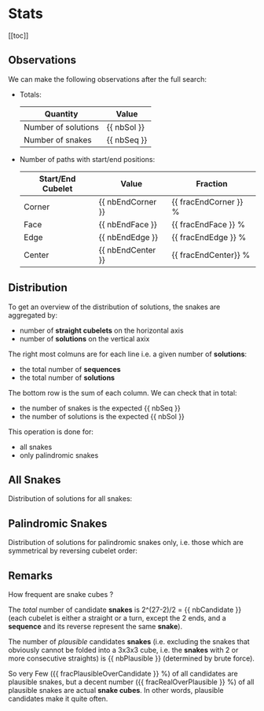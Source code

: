 # Stats

[[toc]]

## Observations

We can make the following observations after the full search:

- Totals:

  | Quantity            | Value       |
  | ------------------- | ----------- |
  | Number of solutions | {{ nbSol }} |
  | Number of snakes    | {{ nbSeq }} |

- Number of paths with start/end positions:

  | Start/End Cubelet | Value             | Fraction               |
  | ----------------- | ----------------- | ---------------------- |
  | Corner            | {{ nbEndCorner }} | {{ fracEndCorner  }} % |
  | Face              | {{ nbEndFace }}   | {{ fracEndFace }} %    |
  | Edge              | {{ nbEndEdge }}   | {{ fracEndEdge }} %    |
  | Center            | {{ nbEndCenter }} | {{ fracEndCenter}} %   |

## Distribution

To get an overview of the distribution of solutions, the snakes are aggregated by:

- number of **straight cubelets** on the horizontal axis
- number of **solutions** on the vertical axix

The right most colmuns are for each line i.e. a given number of **solutions**:

- the total number of **sequences**
- the total number of **solutions**

The bottom row is the sum of each column. We can check that in total:

- the number of snakes is the expected {{ nbSeq }}
- the number of solutions is the expected {{ nbSol }}

This operation is done for:

- all snakes
- only palindromic snakes

## All Snakes

Distribution of solutions for all snakes:

<StatsTable  :palindrome=false />

## Palindromic Snakes

Distribution of solutions for palindromic snakes only, i.e. those which are symmetrical by reversing cubelet order:

<StatsTable  :palindrome=true />

## Remarks

How frequent are snake cubes ?

The _total_ number of candidate **snakes** is 2^(27-2)/2 = {{ nbCandidate }} (each cubelet is either a straight or a turn, except the 2 ends, and a **sequence** and its reverse represent the same **snake**).

The number of _plausible_ candidates **snakes** (i.e. excluding the snakes that obviously cannot be folded into a 3x3x3 cube, i.e. the **snakes** with 2 or more consecutive straights) is {{ nbPlausible }} (determined by brute force).

So very Few ({{ fracPlausibleOverCandidate }} %) of all candidates are plausible snakes, but a decent number ({{ fracRealOverPlausible }} %) of all plausible snakes are actual **snake cubes**.
In other words, plausible candidates make it quite often.

<script setup lang="ts">

import { computed, ref } from 'vue'
import { useSnakeStore } from '../.vitepress/store/snake'
import { fmtNb, fmtPct } from '../.vitepress/common/util'
import StatsTable from  '../.vitepress/components/StatsTable.vue'

const store = useSnakeStore()
store.loadData()

const nbSeq = computed(() => fmtNb(store.statsMisc?.nbSeq || 0));
const nbSol = computed(() => fmtNb(store.statsMisc?.nbSol || 0));

const nbEndCenter = computed(() => fmtNb(store.statsMisc?.nbEndCenter || 0));
const nbEndFace = computed(() => fmtNb(store.statsMisc?.nbEndFace || 0));
const nbEndEdge = computed(() => fmtNb(store.statsMisc?.nbEndEdge || 0));
const nbEndCorner = computed(() => fmtNb(store.statsMisc?.nbEndCorner || 0));

const fracEndCenter = computed(() => fmtPct(100*store.statsMisc?.fracEndCenter || 0));
const fracEndFace = computed(() => fmtPct(100*store.statsMisc?.fracEndFace || 0));
const fracEndEdge = computed(() => fmtPct(100*store.statsMisc?.fracEndEdge || 0));
const fracEndCorner = computed(() => fmtPct(100* store.statsMisc?.fracEndCorner || 0));

const nbCandidate = computed(() => fmtNb(store.statsMisc?.nbCandidate || 0));
const nbPlausible = computed(() => fmtNb(store.statsMisc?.nbPlausible || 0));
const fracPlausibleOverCandidate = computed(() => fmtPct(100*store.statsMisc?.fracPlausibleOverCandidate || 0));
const fracRealOverPlausible = computed(() => fmtPct(100*store.statsMisc?.fracRealOverPlausible || 0));

</script>
